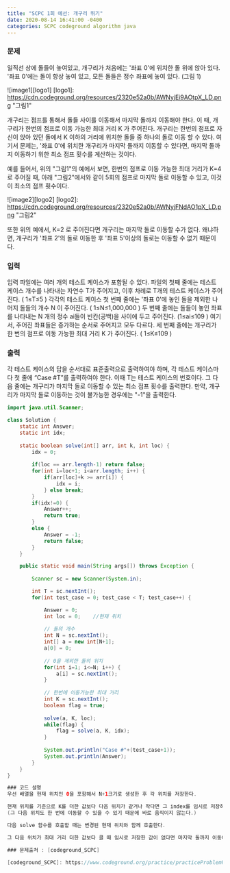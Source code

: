 ```yaml
---
title: "SCPC 1회 예선: 개구리 뛰기"
date: 2020-08-14 16:41:00 -0400
categories: SCPC codeground algorithm java
---
```


### 문제
일직선 상에 돌들이 놓여있고, 개구리가 처음에는 '좌표 0'에 위치한 돌 위에 앉아 있다.
'좌표 0'에는 돌이 항상 놓여 있고, 모든 돌들은 정수 좌표에 놓여 있다. (그림 1)

![image1][logo1]
[logo1]: https://cdn.codeground.org/resources/2320e52a0b/AWNyjEi9AOtpX_LD.png "그림1"

개구리는 점프를 통해서 돌들 사이를 이동해서 마지막 돌까지 이동해야 한다.
이 때, 개구리가 한번의 점프로 이동 가능한 최대 거리 K 가 주어진다.
개구리는 한번의 점프로 자신이 앉아 있던 돌에서  K 이하의 거리에 위치한 돌들 중 하나의 돌로 이동 할 수 있다. 
여기서 문제는, '좌표 0'에 위치한 개구리가 마지막 돌까지 이동할 수 있다면,
마지막 돌까지 이동하기 위한 최소 점프 횟수를 계산하는 것이다. 

예를 들어서, 위의 "그림1"의 예에서 보면, 한번의 점프로 이동 가능한 최대 거리가 K=4 로 주어질 때,
아래 "그림2"에서와 같이 5회의 점프로 마지막 돌로 이동할 수 있고, 이것이 최소의 점프 횟수이다. 

![image2][logo2]
[logo2]: https://cdn.codeground.org/resources/2320e52a0b/AWNyjFNdAO1pX_LD.png "그림2"

또한 위의 예에서, K=2 로 주어진다면 개구리는 마지막 돌로 이동할 수가 없다.
왜냐하면, 개구리가 '좌표 2'의 돌로 이동한 후 '좌표 5'이상의 돌로는 이동할 수 없기 때문이다. 

### 입력
입력 파일에는 여러 개의 테스트 케이스가 포함될 수 있다.
파일의 첫째 줄에는 테스트 케이스 개수를 나타내는 자연수 T가 주어지고,
이후 차례로 T개의 테스트 케이스가 주어진다. ( 1≤T≤5 ) 
각각의 테스트 케이스 첫 번째 줄에는 '좌표 0'에 놓인 돌을 제외한 나머지 돌들의 개수 N 이 주어진다. ( 1≤N≤1,000,000 )
두 번째 줄에는 돌들이 놓인 좌표를 나타내는 N 개의 정수 ai들이 빈칸(공백)을 사이에 두고 주어진다. (1≤ai≤109 )
여기서, 주어진 좌표들은 증가하는 순서로 주어지고 모두 다르다.
세 번째 줄에는 개구리가 한 번의 점프로 이동 가능한 최대 거리 K 가 주어진다. ( 1≤K≤109 )

### 출력
각 테스트 케이스의 답을 순서대로 표준출력으로 출력하여야 하며, 각 테스트 케이스마다 첫 줄에 “Case #T”를 출력하여야 한다.
이때 T는 테스트 케이스의 번호이다.
그 다음 줄에는 개구리가 마지막 돌로 이동할 수 있는 최소 점프 횟수를 출력한다.
만약, 개구리가 마지막 돌로 이동하는 것이 불가능한 경우에는 "-1"을 출력한다.

```java
import java.util.Scanner;

class Solution {
	static int Answer;
	static int idx;
	
	static boolean solve(int[] arr, int k, int loc) {
		idx = 0;
		
		if(loc == arr.length-1) return false;
		for(int i=loc+1; i<arr.length; i++) {
			if(arr[loc]+k >= arr[i]) {
				idx = i;
			} else break;
		}
		if(idx!=0) {
			Answer++;
			return true;
		}
		else {
			Answer = -1;
			return false;
		}
	}

	public static void main(String args[]) throws Exception	{
		
		Scanner sc = new Scanner(System.in);

		int T = sc.nextInt();
		for(int test_case = 0; test_case < T; test_case++) {

			Answer = 0;
			int loc = 0;	//현재 위치
			
			// 돌의 개수
			int N = sc.nextInt();
			int[] a = new int[N+1];
			a[0] = 0;
			
			// 0을 제외한 돌의 위치
			for(int i=1; i<=N; i++) {
				a[i] = sc.nextInt();
			}
			
			// 한번에 이동가능한 최대 거리
			int K = sc.nextInt();
			boolean flag = true;
			
			solve(a, K, loc);
			while(flag) {
				flag = solve(a, K, idx);
			}
			
			System.out.println("Case #"+(test_case+1));
			System.out.println(Answer);
		}
	}
}

### 코드 설명
우선 배열을 현재 위치인 0을 포함해서 N+1크기로 생성한 후 각 위치를 저장한다.

현재 위치를 기준으로 K를 더한 값보다 다음 위치가 같거나 작다면 그 index를 임시로 저장하고 넘어간다.
(그 다음 위치도 한 번에 이동할 수 있을 수 있기 때문에 바로 움직이지 않는다.)

다음 solve 함수를 호출할 때는 변경된 현재 위치와 함께 호출한다.

그 다음 위치가 최대 거리 더한 값보다 클 때 임시로 저장한 값이 없다면 마지막 돌까지 이동이 불가능 하므로 -1을 저장하고 반복문을 빠져나간다.

### 문제출처 : [codeground_SCPC]

[codeground_SCPC]: https://www.codeground.org/practice/practiceProblemView
